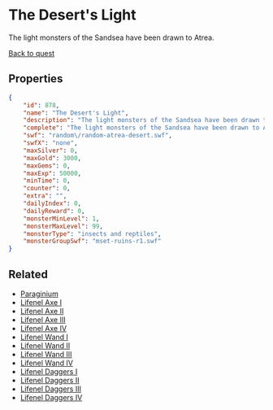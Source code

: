 # The Desert's Light

The light monsters of the Sandsea have been drawn to Atrea.

[Back to quest](../quests.md)

## Properties

```json
{
    "id": 878,
    "name": "The Desert's Light",
    "description": "The light monsters of the Sandsea have been drawn to Atrea.",
    "complete": "The light monsters of the Sandsea have been drawn to Atrea.",
    "swf": "random\/random-atrea-desert.swf",
    "swfX": "none",
    "maxSilver": 0,
    "maxGold": 3000,
    "maxGems": 0,
    "maxExp": 50000,
    "minTime": 0,
    "counter": 0,
    "extra": "",
    "dailyIndex": 0,
    "dailyReward": 0,
    "monsterMinLevel": 1,
    "monsterMaxLevel": 99,
    "monsterType": "insects and reptiles",
    "monsterGroupSwf": "mset-ruins-r1.swf"
}
```

## Related

- [Paraginium](../items/6655-paraginium.md)
- [Lifenel Axe I](../items/6656-lifenel-axe-i.md)
- [Lifenel Axe II](../items/6657-lifenel-axe-ii.md)
- [Lifenel Axe III](../items/6658-lifenel-axe-iii.md)
- [Lifenel Axe IV](../items/6659-lifenel-axe-iv.md)
- [Lifenel Wand I](../items/6660-lifenel-wand-i.md)
- [Lifenel Wand II](../items/6661-lifenel-wand-ii.md)
- [Lifenel Wand III](../items/6662-lifenel-wand-iii.md)
- [Lifenel Wand IV](../items/6663-lifenel-wand-iv.md)
- [Lifenel Daggers I](../items/6664-lifenel-daggers-i.md)
- [Lifenel Daggers II](../items/6665-lifenel-daggers-ii.md)
- [Lifenel Daggers III](../items/6666-lifenel-daggers-iii.md)
- [Lifenel Daggers IV](../items/6667-lifenel-daggers-iv.md)

